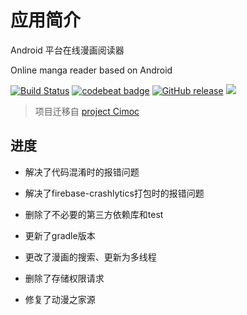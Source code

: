 # 应用简介
Android 平台在线漫画阅读器

Online manga reader based on Android

[![Build Status](https://travis-ci.org/onlytheworld/OnlyX.svg?branch=release-tci)](https://travis-ci.com/github/onlytheworld/OnlyX)
[![codebeat badge](https://codebeat.co/badges/a22ca260-494d-4be8-9e3d-fc9c8f7d0f73)](https://codebeat.co/projects/github-com-onlytheworld-onlyx-release-tci)
[![GitHub release](https://img.shields.io/github/release/onlytheworld/OnlyX.svg)](https://github.com/onlytheworld/OnlyX/releases)
[![](https://img.shields.io/github/downloads/onlytheworld/onlyx/total.svg)](https://github.com/onlytheworld/OnlyX/releases)

> 项目迁移自 [project Cimoc](https://github.com/feilongfl/Cimoc)

## 进度
- 解决了代码混淆时的报错问题

- 解决了firebase-crashlytics打包时的报错问题

- 删除了不必要的第三方依赖库和test

- 更新了gradle版本

- 更改了漫画的搜索、更新为多线程

- 删除了存储权限请求

- 修复了动漫之家源